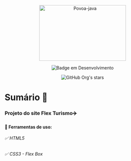 <div align="center">
<img align="center" alt="Povoa-java" height="180" width="280" src="https://user-images.githubusercontent.com/75958253/166067149-7ac95512-e223-4df9-8436-83c12ebec8cd.jpeg">

![Badge em Desenvolvimento](http://img.shields.io/static/v1?label=STATUS&message=EM%20DESENVOLVIMENTO&color=GREEN&style=for-the-badge)

![GitHub Org's stars](https://img.shields.io/github/stars/DevPovoa?style=social)
</div>

##

# Sumário :bookmark_tabs:

### Projeto do site Flex Turismo:airplane:

#### :small_blue_diamond: Ferramentas de uso:

###### :white_check_mark: HTML5

###### :white_check_mark: CSS3 - Flex Box



